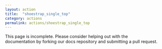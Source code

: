 ```yaml
---
layout: action
title:  "shoestrap_single_top"
category: actions
permalink: actions/shoestrap_single_top
---
```


This page is incomplete. Please consider helping out with the documentation by forking our docs repository and submitting a pull request.